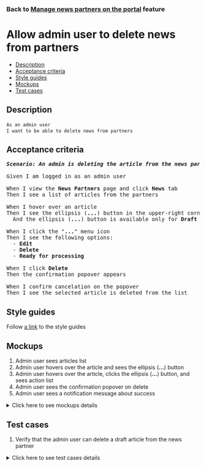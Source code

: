 ### Back to [Manage news partners on the portal](../../README.md) feature

# Allow admin user to delete news from partners

- [Description](#description)
- [Acceptance criteria](#acceptance-criteria)
- [Style guides](#style-guides)
- [Mockups](#mockups)
- [Test cases](#test-cases)

## Description

    As an admin user
    I want to be able to delete news from partners

## Acceptance criteria

<pre>
<b><i>Scenario: An admin is deleting the article from the news partners</i></b>

Given I am logged in as an admin user

When I view the <b>News Partners</b> page and click <b>News</b> tab
Then I see a list of articles from the partners

When I hover over an article
Then I see the ellipsis (<b>...</b>) button in the upper-right corner
  And the ellipsis (<b>...</b>) button is available only for <b>Draft</b> articles

When I click the "<b>...</b>" menu icon
Then I see the following options:
  - <b>Edit</b>
  - <b>Delete</b>
  - <b>Ready for processing</b>

When I click <b>Delete</b>
Then the confirmation popover appears

When I confirm cancelation on the popover
Then I see the selected article is deleted from the list
</pre>

## Style guides

Follow [a link](https://www.figma.com/proto/0zkkf5WC77OSpvyD6YXpFE/Style-guides?page-id=0%3A1&node-id=19%3A5368&viewport=266%2C48%2C0.54&scaling=min-zoom&starting-point-node-id=19%3A5368) to the style guides

## Mockups

1. Admin user sees articles list
2. Admin user hovers over the article and sees the ellipsis (<b>...</b>) button
3. Admin user hovers over the article, clicks the ellipsis (<b>...</b>) button, and sees action list
4. Admin user sees the confirmation popover on delete
5. Admin user sees a notification message about success

<details>
  <summary>Click here to see mockups details</summary>

**1. Admin user sees articles list:**

![Admin user sees articles list](/desktop_application_features/manage_news_partners/images/admin_side_partner_articles_list.png)

**2. Admin user hovers over the article and sees the ellipsis (...) button:**

![Admin user hovers over the article and sees the ellipsis (...) button](/desktop_application_features/manage_news_partners/images/admin_hovers_over_article.png)

**3. Admin user hovers over the article, clicks the ellipsis (...) button, and sees action list:**

![Admin user hovers over the article, clicks the ellipsis (...) button, and sees action list](/desktop_application_features/manage_news_partners/images/admin_clicks_ellipsis_button.png)

**4. Admin user sees the confirmation popover on delete:**

![Admin user sees the confirmation popover on delete](/desktop_application_features/manage_news_partners/images/partner_news_edit_tab_delete_confirmation.png)

**5. Admin user sees a notification message about success:**

![Admin user sees a notification message about success](/desktop_application_features/manage_news_partners/images/partner_news_success_delete.png)
</details>

## Test cases

1. Verify that the admin user can delete a draft article from the news partner

<details>
  <summary>Click here to see test cases details</summary>

### **#1. Verify that the admin user can delete a draft article from the news partner**

|Preconditions|Steps|Expected result
--------------|-----|----------
|- Logged in with admin account</br>- There is some partner added|1) Go to the <b>News Partners</b> list page</br>2) Click <b>News</b> tab</br>3) Have some draft articles</br>4) Hover over the draft article</br>5) Click the ellipsis (<b>...</b>) menu button and select <b>Delete</b> option</br>6) Confirm deletion on the confirmation popover|5) The confirmation popover</br>6) The confirmation popover dissapers and a success notification appears|
</details>
